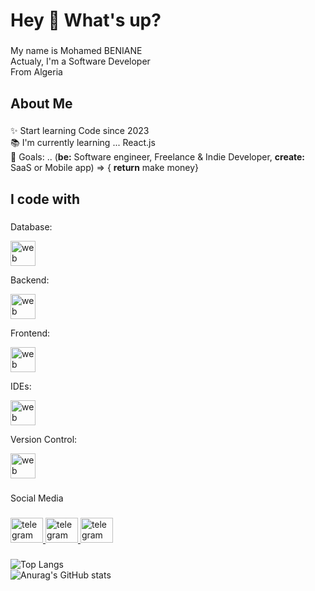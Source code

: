 <h1 align="left">Hey 👋 What's up?</h1>

###

<p align="left">My name is Mohamed BENIANE <br>Actualy, I'm a Software Developer <br>From Algeria</p>

###

<h2 align="left">About Me</h2>

###

<p align="left">✨ Start learning Code since 2023<br>📚 I'm currently learning ... React.js <br>🎯 Goals: .. (<strong>be:</strong> Software engineer, Freelance & Indie Developer, <strong>create:</strong> SaaS or Mobile app) => { <b>return</b> make money}</p>

###

<h2 align="left">I code with</h2>

###

<div align="left" >
  <p>Database:</p> 
  <img src="https://skillicons.dev/icons?i=mysql,sqlite" height="40"  alt="web"/>
  <p>Backend:</p>
  <img src="https://skillicons.dev/icons?i=cpp,php,laravel" height="40"  alt="web"/>
  <p>Frontend:</p>
  <img src="https://skillicons.dev/icons?i=html,css,js,bootstrap,tailwind,react" height="40"  alt="web"/>
  <p>IDEs:</p>
  <img src="https://skillicons.dev/icons?i=vscode,visualstudio" height="40"  alt="web"/>
  <p>Version Control:</p>
  <img src="https://skillicons.dev/icons?i=git,github" height="40"  alt="web"/>
</div>

###

<p align="left">Social Media</p>

###

<div align="left">
  <a href="https://linkedin.com/in/benianus" target="_blank">
    <img src="https://skillicons.dev/icons?i=linkedin" width="52" height="40" alt="telegram logo"  />  
  </a>
  <a href="https://t.me/benianus3d" target="_blank">
    <img src="https://raw.githubusercontent.com/maurodesouza/profile-readme-generator/master/src/assets/icons/social/telegram/default.svg" width="52" height="40" alt="telegram logo"  />
  </a>
  <a href="beniane39@gmail.com" target="_blank">
    <img src="https://skillicons.dev/icons?i=gmail" width="52" height="40" alt="telegram logo"  />
  </a>
</div>

###
![Top Langs](https://github-readme-stats.vercel.app/api/top-langs/?username=benianus&layout=compact)
<br>
![Anurag's GitHub stats](https://github-readme-stats.vercel.app/api?username=benianus&show_icons=true&bg_color=00000000&theme=dark)
